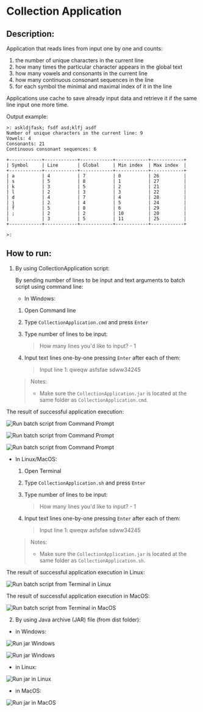 # Collection Application

## Description:

Application that reads lines from input one by one and counts:

1) the number of unique characters in the current line
2) how many times the particular character appears in the global text
3) how many vowels and consonants in the current line
4) how many continuous consonant sequences in the line
5) for each symbol the minimal and maximal index of it in the line

Applications use cache to save already input data and retrieve it if the same line input one more time.

Output example:
```
>: askldjfask; fsdf asd;klfj asdf
Number of unique characters in the current line: 9
Vowels: 4
Consonants: 21
Continuous consonant sequences: 6

+------------+------------+------------+------------+------------+
| Symbol     | Line       | Global     | Min index  | Max index  |
+------------+------------+------------+------------+------------+
| a          | 4          | 7          | 0          | 26         |
| s          | 5          | 8          | 1          | 27         |
| k          | 3          | 5          | 2          | 21         |
| l          | 2          | 3          | 3          | 22         |
| d          | 4          | 7          | 4          | 28         |
| j          | 2          | 4          | 5          | 24         |
| f          | 5          | 8          | 6          | 29         |
| ;          | 2          | 2          | 10         | 20         |
|            | 3          | 5          | 11         | 25         |
+------------+------------+------------+------------+------------+

>: 
```

## How to run:

1. By using CollectionApplication script:

    By sending number of lines to be input and text arguments to batch script using command line:
     
     * In Windows:
        
     1) Open Command line
        
     2) Type `CollectionApplication.cmd` and press `Enter`

     3) Type number of lines to be input:
        > How many lines you'd like to input? - 1
     4) Input text lines one-by-one pressing `Enter` after each of them:
        > Input line 1: qweqw asfsfae sdww34245 
      
     >Notes:
     >* Make sure the `CollectionApplication.jar` is located at the same folder as `CollectionApplication.cmd`.

The result of successful application execution:

![Run batch script from Command Prompt](docs/img/eg1.png)
	 
![Run batch script from Command Prompt](docs/img/eg2.png)
	 
![Run batch script from Command Prompt](docs/img/eg3.png)


   * In Linux/MacOS:

     1) Open Terminal
        
     2) Type `CollectionApplication.sh` and press `Enter`

     3) Type number of lines to be input:
        > How many lines you'd like to input? - 1
     4) Input text lines one-by-one pressing `Enter` after each of them:
        > Input line 1: qweqw asfsfae sdww34245 
      
     >Notes:
     >* Make sure the `CollectionApplication.jar` is located at the same folder as `CollectionApplication.sh`.


The result of successful application execution in Linux:

![Run batch script from Terminal in Linux](docs/img/eg1-linux.png)

The result of successful application execution in MacOS:

![Run batch script from Terminal in MacOS](docs/img/eg1-mac.png)

2. By using Java archive (JAR) file (from dist folder):

* in Windows:

![Run jar Windows](docs/img/jar-eg1.png)
	 
![Run jar Windows](docs/img/jar-eg2.png)
   
* in Linux:

![Run jar in Linux](docs/img/jar-eg1-linux.png)
     
* in MacOS:

![Run jar in MacOS](docs/img/jar-eg1-mac.png)
